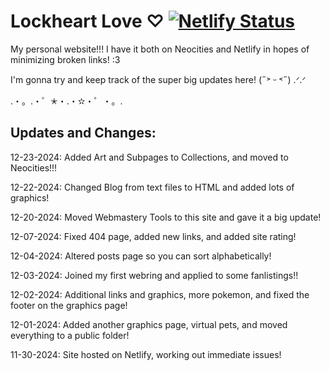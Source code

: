 # Lockheart Love ♡ [![Netlify Status](https://api.netlify.com/api/v1/badges/5848a38c-4b0c-4758-9a26-7d619c6d0ac6/deploy-status)](https://app.netlify.com/sites/lockheartlove/deploys)

My personal website!!! I have it both on Neocities and Netlify in hopes of minimizing broken links! :3

I'm gonna try and keep track of the super big updates here! (˶˃ ᵕ ˂˶) .ᐟ.ᐟ

.・。.・゜✭・.・✫・゜・。. 

## Updates and Changes:
12-23-2024: Added Art and Subpages to Collections, and moved to Neocities!!!

12-22-2024: Changed Blog from text files to HTML and added lots of graphics!

12-20-2024: Moved Webmastery Tools to this site and gave it a big update!

12-07-2024: Fixed 404 page, added new links, and added site rating!

12-04-2024: Altered posts page so you can sort alphabetically!

12-03-2024: Joined my first webring and applied to some fanlistings!!

12-02-2024: Additional links and graphics, more pokemon, and fixed the footer on the graphics page!

12-01-2024: Added another graphics page, virtual pets, and moved everything to a public folder!

11-30-2024: Site hosted on Netlify, working out immediate issues!

